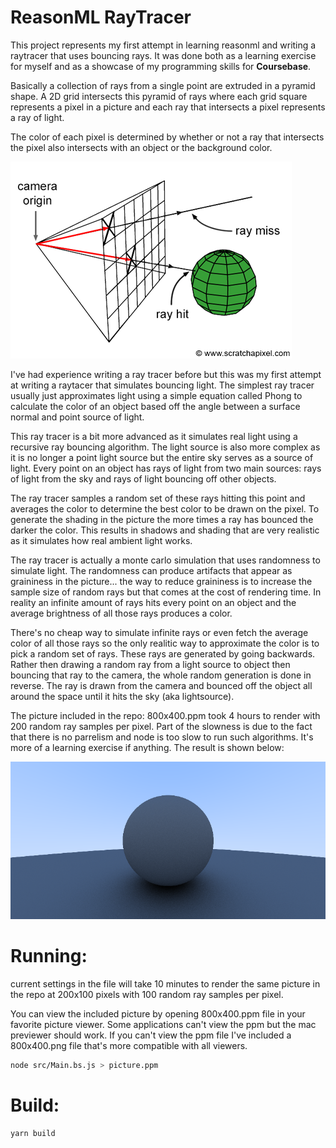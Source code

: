 # ReasonML RayTracer

This project represents my first attempt in learning reasonml and writing a raytracer that uses bouncing rays. It was done both as a learning exercise for myself and as a showcase of my programming skills for **Coursebase**.

Basically a collection of rays from a single point are extruded in a pyramid shape. A 2D grid intersects this pyramid
of rays where each grid square represents a pixel in a picture and each ray that intersects a pixel represents a ray of light.

The color of each pixel is determined by whether or not a ray that intersects the pixel also intersects with an object or the
background color.

![Ray Tracer Explanation](raytracer_explanation.png)

I've had experience writing a ray tracer before but this was my first attempt at writing a raytacer that simulates bouncing light. The simplest ray tracer usually just approximates light using a simple equation called Phong to calculate the color of an object based off the angle between a surface normal and point source of light.

This ray tracer is a bit more advanced as it simulates real light using a recursive ray bouncing algorithm. The light source is also more complex as it is no longer a point light source but the entire sky serves as a source of light. Every point on an object has rays of light from two main sources: rays of light from the sky and rays of light bouncing off other objects.

The ray tracer samples a random set of these rays hitting this point and averages the color to determine the best color to be drawn on the pixel. To generate the shading in the picture the more times a ray has bounced the darker the color. This results in shadows and shading that are very realistic as it simulates how real ambient light works.

The ray tracer is actually a monte carlo simulation that uses randomness to simulate light. The randomness can produce artifacts that appear as graininess in the picture... the way to reduce graininess is to increase the sample size of random rays but that comes at the cost of rendering time. In reality an infinite amount of rays hits every point on an object and the average brightness of all those rays produces a color.

There's no cheap way to simulate infinite rays or even fetch the average color of all those rays so the only realitic way to approximate the color is to pick a random set of rays. These rays are generated by going backwards. Rather then drawing a random ray from a light source to object then bouncing that ray to the camera, the whole random generation is done in reverse. The ray is drawn from the camera and bounced off the object all around the space until it hits the sky (aka lightsource).

The picture included in the repo: 800x400.ppm took 4 hours to render with 200 random ray samples per pixel. Part of the slowness is due to the fact that there is no parrelism and node is too slow to run such algorithms. It's more of a learning exercise if anything. The result is shown below:

![Ray Tracer Result](800x400.png)

# Running:

current settings in the file will take 10 minutes to render the same picture in the repo at 200x100 pixels with 100 random ray samples per pixel.

You can view the included picture by opening 800x400.ppm file in your favorite picture viewer. Some applications can't view the ppm but the mac previewer should work. If you can't view the ppm file I've included a 800x400.png file that's more compatible with all viewers.

```bash
node src/Main.bs.js > picture.ppm
```

# Build:

```bash
yarn build
```
